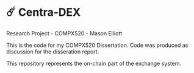 # :comet: Centra-DEX

Research Project - COMPX520 - Mason Elliott

This is the code for my COMPX520 Dissertation. Code was produced as discussion for the disseration report.

This repository represents the on-chain part of the exchange system. 
